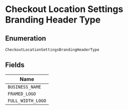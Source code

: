 
# Checkout Location Settings Branding Header Type

## Enumeration

`CheckoutLocationSettingsBrandingHeaderType`

## Fields

| Name |
|  --- |
| `BUSINESS_NAME` |
| `FRAMED_LOGO` |
| `FULL_WIDTH_LOGO` |

